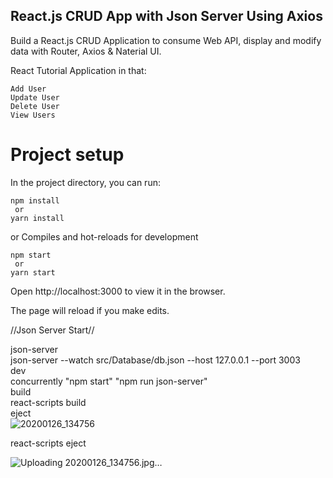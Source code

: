 ## React.js CRUD App with Json Server Using Axios

Build a React.js CRUD Application to consume Web API, display and modify data with Router, Axios & Naterial UI.

React Tutorial Application in that:

    Add User
    Update User
    Delete User
    View Users


# Project setup

In the project directory, you can run:
  
    npm install
     or
    yarn install

or
Compiles and hot-reloads for development

    npm start
     or
    yarn start


Open http://localhost:3000 to view it in the browser.

The page will reload if you make edits.

//Json Server Start//

json-server<br>
json-server --watch src/Database/db.json --host 127.0.0.1 --port 3003<br>
dev<br>
concurrently "npm start" "npm run json-server"<br>
build<br>
react-scripts build<br>
eject<br>![20200126_134756](https://user-images.githubusercontent.com/46495303/180647071-ac1fa6ec-d094-4616-9512-9165c2ef896d.jpg)

react-scripts eject






![Uploading 20200126_134756.jpg…]()

